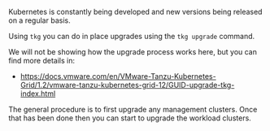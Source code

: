 Kubernetes is constantly being developed and new versions being released on a regular basis.

Using ``tkg`` you can do in place upgrades using the ``tkg upgrade`` command.

We will not be showing how the upgrade process works here, but you can find more details in:

* https://docs.vmware.com/en/VMware-Tanzu-Kubernetes-Grid/1.2/vmware-tanzu-kubernetes-grid-12/GUID-upgrade-tkg-index.html

The general procedure is to first upgrade any management clusters. Once that has been done then you can start to upgrade the workload clusters. 
